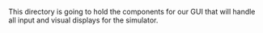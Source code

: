 This directory is going to hold the components for our GUI that will handle all input and visual displays for the simulator.
